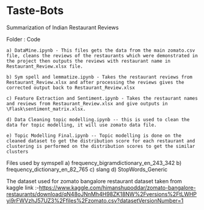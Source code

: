 # Taste-Bots
Summarization of Indian Restaurant Reviews

Folder : Code
	
	a) DataMine.ipynb - This files gets the data from the main zomato.csv file, cleans the reviews of the restaurants which were demonstrated in the project then outputs the reviews with restaurant name in Restaurant_Review.xlsx file.
	
	b) Sym spell and lemmatize.ipynb - Takes the restaurant reviews from Restaurant_Review.xlsx and after processing the reviews gives the corrected output back to Restaurant_Review.xlsx
	
	c) Feature Extraction and Sentiment.ipynb - Takes the restaurant names and reviews from Restaurant_Review.xlsx and give outputs in \Flask\sentiment_matrix.xlsx.
	
	d) Data Cleaning topic modelling.ipynb -- this is used to clean the data for topic modelling, it will use zomato data file.

	e) Topic Modelling Final.ipynb -- Topic modelling is done on the cleaned dataset to get the distribution score for each restaurant and clustering is performed on the distribution scores to get the similar clusters

  
  
Files used by symspell
	a) frequency_bigramdictionary_en_243_342
	b) frequency_dictionary_en_82_765
	c) slang
	d) StopWords_Generic
  
The dataset used for zomato bangalore restaurant dataset taken from kaggle 
  link :-https://www.kaggle.com/himanshupoddar/zomato-bangalore-restaurants/download/qN48oJNnMh4H98ZK18NW%2Fversions%2FtLWHPyi9rFWVzhJ57UZ3%2Ffiles%2Fzomato.csv?datasetVersionNumber=1

